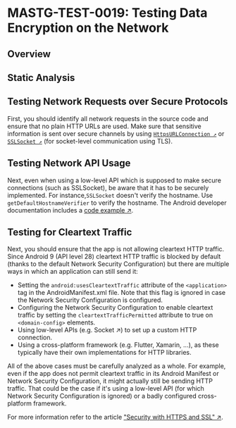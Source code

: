 # MASTG-TEST-0019: Testing Data Encryption on the Network
## Overview
## Static Analysis

## Testing Network Requests over Secure Protocols

First, you should identify all network requests in the source code and ensure that no plain HTTP URLs are used. Make sure that sensitive information is sent over secure channels by using [`HttpsURLConnection ↗`](https://developer.android.com/reference/javax/net/ssl/HttpsURLConnection.html) or [`SSLSocket ↗`](https://developer.android.com/reference/javax/net/ssl/SSLSocket.html) (for socket-level communication using TLS).

## Testing Network API Usage

Next, even when using a low-level API which is supposed to make secure connections (such as SSLSocket), be aware that it has to be securely implemented. For instance,` SSLSocket ` doesn't verify the hostname. Use `getDefaultHostnameVerifier` to verify the hostname. The Android developer documentation includes a [code example ↗](https://developer.android.com/privacy-and-security/security-ssl#WarningsSslSocket).

## Testing for Cleartext Traffic

Next, you should ensure that the app is not allowing cleartext HTTP traffic. Since Android 9 (API level 28) cleartext HTTP traffic is blocked by default (thanks to the default Network Security Configuration) but there are multiple ways in which an application can still send it:

- Setting the `android:usesCleartextTraffic` attribute of the `<application>` tag in the AndroidManifest.xml file. Note that this flag is ignored in case the Network Security Configuration is configured.
- Configuring the Network Security Configuration to enable cleartext traffic by setting the `cleartextTrafficPermitted` attribute to true on `<domain-config>` elements.
- Using low-level APIs (e.g. Socket ↗) to set up a custom HTTP connection.
- Using a cross-platform framework (e.g. Flutter, Xamarin, ...), as these typically have their own implementations for HTTP libraries.

All of the above cases must be carefully analyzed as a whole. For example, even if the app does not permit cleartext traffic in its Android Manifest or Network Security Configuration, it might actually still be sending HTTP traffic. That could be the case if it's using a low-level API (for which Network Security Configuration is ignored) or a badly configured cross-platform framework.

For more information refer to the article ["Security with HTTPS and SSL" ↗](https://developer.android.com/privacy-and-security/security-ssl).

